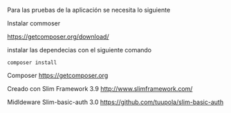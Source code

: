 Para las pruebas de la aplicación se necesita lo siguiente

Instalar commoser

https://getcomposer.org/download/

instalar las dependecias con el siguiente comando

`` composer install  ``



Composer 
https://getcomposer.org

Creado con Slim Framework 3.9
http://www.slimframework.com/


 
Midldeware 
Slim-basic-auth 3.0
https://github.com/tuupola/slim-basic-auth

 
